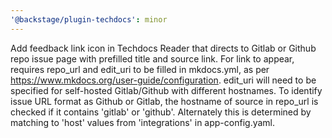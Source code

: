 ```yaml
---
'@backstage/plugin-techdocs': minor
---
```


Add feedback link icon in Techdocs Reader that directs to Gitlab or Github repo issue page with prefilled title and source link.
For link to appear, requires repo_url and edit_uri to be filled in mkdocs.yml, as per https://www.mkdocs.org/user-guide/configuration. edit_uri will need to be specified for self-hosted Gitlab/Github with different hostnames.
To identify issue URL format as Github or Gitlab, the hostname of source in repo_url is checked if it contains 'gitlab' or 'github'. Alternately this is determined by matching to 'host' values from 'integrations' in app-config.yaml.
